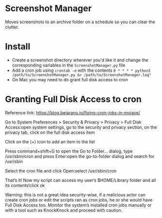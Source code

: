 # Screenshot Manager
Moves screenshots to an archive folder on a schedule so you can clear the clutter.

# Install
* Create a screenshot directory wherever you'd like it and change the corresponding variables in the `ScreenshotManager.py` file
* Add a cron job using `crontab -e` with the contents `0 * * * * python3 /path/to/ScreenshotManager.py &> /path/to/ScreenshotManager.log"`
* On Mac you may need to do grant full disk access to cron

# Granting Full Disk Access to cron
Reference link: https://blog.bejarano.io/fixing-cron-jobs-in-mojave/

Go to System Preferences > Security & Privacy > Privacy > Full Disk Access:open system settings, go to the security and privacy section, on the privacy tab, click on the full disk access item

Click on the (+) icon to add an item to the list

Press command+shift+G to open the Go to Folder… dialog, type /usr/sbin/cron and press Enter:open the go-to-folder dialog and search for /usr/sbin

Select the cron file and click Open:select /usr/sbin/cron

That’s it! Now my script can access my user’s $HOME/Library folder and all its contents!click ok

Warning: this is not a great idea security-wise, if a malicious actor can create cron jobs or edit the scripts ran as cron jobs, he or she would have Full Disk Access too. Monitor the system’s installed cron jobs manually or with a tool such as KnockKnock and proceed with caution.